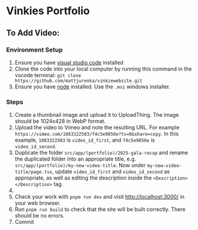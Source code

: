 # Vinkies Portfolio

## To Add Video:

### Environment Setup
1. Ensure you have [visual studio code](https://code.visualstudio.com/) installed 
2. Clone the code into your local computer by running this command in the vscode terminal: `git clone https://github.com/mattjurenka/vinkiewebsite.git`
3. Ensure you have [node](https://nodejs.org/en/download) installed. Use the `.msi` windows installer.

### Steps
1. Create a thumbnail image and upload it to UploadThing. The image should be 1024x428 in WebP format.
2. Upload the video to Vimeo and note the resulting URL. For example `https://vimeo.com/1083322503/f4c5e9856e?ts=0&share=copy`. In this example, `1083322503` is `video_id_first`, and `f4c5e9856e` is `video_id_second`.
3. Duplicate the folder `src/app/(portfolio)/2025-gala-recap` and rename the duplicated folder into an appropriate title, e.g. `src/app/(portfolio)/my-new-video-title`. Now under `my-new-video-title/page.tsx`, update `video_id_first` and `video_id_second` as appropriate, as well as editing the description inside the `<Description></Description>` tag.
4. 
5. Check your work with `pnpm run dev` and visit [http://localhost:3000/](http://localhost:3000/) in your web browser.
6. Run `pnpm run build` to check that the site will be built correctly. There should be no errors.
7. Commit
